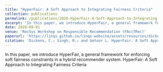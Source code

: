 ```yaml
---
title: "HyperFair: A Soft Approach to Integrating Fairness Criteria"
collection: publications
permalink: /publications/2020-HyperFair-A-Soft-Approach-to-Integrating-Fairness-Criteria.html
excerpt: 'In this paper, we introduce HyperFair, a general framework for enforcing soft fairness constraints in a hybrid recommender system.'
date: 2020-09-01
venue: 'RecSys Workshop on Responsible Recommendation (FAccTRec)'
paperurl: 'https://linqs.github.io/linqs-website/assets/resources/dickens-fatrec20.pdf'
citation: 'Dickens, C.; Singh, R.; and Getoor L. HyperFair: A Soft Approach to Integrating Fairness Criteria. In RecSys Workshop on Responsible Recommendation (FAccTRec), 2020'
---
```

In this paper, we introduce HyperFair, a general framework for enforcing soft fairness constraints in a hybrid recommender system. HyperFair: A Soft Approach to Integrating Fairness Criteria
